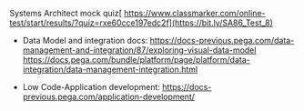 Systems Architect mock quiz[ https://www.classmarker.com/online-test/start/results/?quiz=rxe60cce197edc2f](https://bit.ly/SA86_Test_8)

* Data Model and integration docs:  https://docs-previous.pega.com/data-management-and-integration/87/exploring-visual-data-model
https://docs.pega.com/bundle/platform/page/platform/data-integration/data-management-integration.html

* Low Code-Application development: https://docs-previous.pega.com/application-development/


